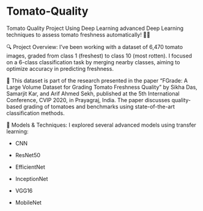 # Tomato-Quality
Tomato Quality Project Using Deep Learning
 advanced Deep Learning techniques to assess tomato freshness automatically! 🌱💡

🔍 Project Overview: I’ve been working with a dataset of 6,470 tomato images, graded from class 1 (freshest) to class 10 (most rotten). I focused on a 6-class classification task by merging nearby classes, aiming to optimize accuracy in predicting freshness.

📜 This dataset is part of the research presented in the paper “FGrade: A Large Volume Dataset for Grading Tomato Freshness Quality” by Sikha Das, Samarjit Kar, and Arif Ahmed Sekh, published at the 5th International Conference, CVIP 2020, in Prayagraj, India. The paper discusses quality-based grading of tomatoes and benchmarks using state-of-the-art classification methods.

🔧 Models & Techniques: I explored several advanced models using transfer learning:

- CNN

- ResNet50

- EfficientNet

- InceptionNet

- VGG16

- MobileNet
